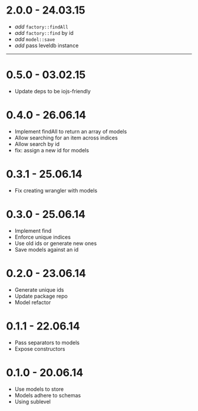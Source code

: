 
# 2.0.0 - 24.03.15

* _add_ `factory::findAll`
* _add_ `factory::find` by id
* _add_ `model::save`
* _add_ pass leveldb instance

---

# 0.5.0 - 03.02.15

* Update deps to be iojs-friendly

# 0.4.0 - 26.06.14

* Implement findAll to return an array of models
* Allow searching for an item across indices
* Allow search by id
* fix: assign a new id for models

# 0.3.1 - 25.06.14

* Fix creating wrangler with models

# 0.3.0 - 25.06.14

* Implement find
* Enforce unique indices
* Use old ids or generate new ones
* Save models against an id

# 0.2.0 - 23.06.14

* Generate unique ids
* Update package repo
* Model refactor

# 0.1.1 - 22.06.14

* Pass separators to models
* Expose constructors

# 0.1.0 - 20.06.14

* Use models to store
* Models adhere to schemas
* Using sublevel
